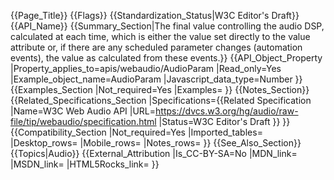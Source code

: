 {{Page_Title}}
{{Flags}}
{{Standardization_Status|W3C Editor's Draft}}
{{API_Name}}
{{Summary_Section|The final value controlling the audio DSP, calculated at each time, which is either the value set directly to the value attribute or, if there are any scheduled parameter changes (automation events), the value as calculated from these events.}}
{{API_Object_Property
|Property_applies_to=apis/webaudio/AudioParam
|Read_only=Yes
|Example_object_name=AudioParam
|Javascript_data_type=Number
}}
{{Examples_Section
|Not_required=Yes
|Examples=
}}
{{Notes_Section}}
{{Related_Specifications_Section
|Specifications={{Related Specification
|Name=W3C Web Audio API
|URL=https://dvcs.w3.org/hg/audio/raw-file/tip/webaudio/specification.html
|Status=W3C Editor's Draft
}}
}}
{{Compatibility_Section
|Not_required=Yes
|Imported_tables=
|Desktop_rows=
|Mobile_rows=
|Notes_rows=
}}
{{See_Also_Section}}
{{Topics|Audio}}
{{External_Attribution
|Is_CC-BY-SA=No
|MDN_link=
|MSDN_link=
|HTML5Rocks_link=
}}